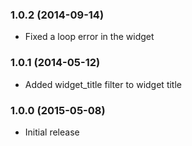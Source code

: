 ### 1.0.2 (2014-09-14)
- Fixed a loop error in the widget

### 1.0.1 (2014-05-12)
- Added widget_title filter to widget title

### 1.0.0 (2015-05-08)
- Initial release
